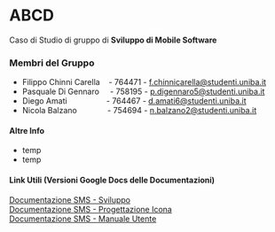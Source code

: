 # ABCD

Caso di Studio di gruppo di **Sviluppo di Mobile Software**

### Membri del Gruppo
- Filippo Chinni Carella&nbsp;&nbsp;&nbsp;                                                                           - 764471 - f.chinnicarella@studenti.uniba.it
- Pasquale Di Gennaro&nbsp;&nbsp;&nbsp;&nbsp;                                                                        - 758195 - p.digennaro5@studenti.uniba.it
- Diego Amati&nbsp;&nbsp;&nbsp;&nbsp;&nbsp;&nbsp;&nbsp;&nbsp;&nbsp;&nbsp;&nbsp;&nbsp;&nbsp;&nbsp;&nbsp;&nbsp;&nbsp;  - 764467 - d.amati6@studenti.uniba.it
- Nicola Balzano&nbsp;&nbsp;&nbsp;&nbsp;&nbsp;&nbsp;&nbsp;&nbsp;&nbsp;&nbsp;&nbsp;&nbsp;&nbsp;                       - 754694 - n.balzano2@studenti.uniba.it

#### Altre Info
- temp
- temp

#### Link Utili (Versioni Google Docs delle Documentazioni)
[Documentazione SMS - Sviluppo](https://docs.google.com/document/d/1MxPoTQ4-u34BvvMwY7dz4-nAXZBiK7o3bSSQS1MC34k/edit?usp=drive_link)<br>
[Documentazione SMS - Progettazione Icona](https://docs.google.com/document/d/1THEak-fdt5yi9-NPtGX5_4eC0jSdUH3LI5cWFlz5MNc/edit?usp=drive_link)<br>
[Documentazione SMS - Manuale Utente](https://docs.google.com/document/d/1MxPoTQ4-u34BvvMwY7dz4-nAXZBiK7o3bSSQS1MC34k/edit?usp=drive_link)<br>

